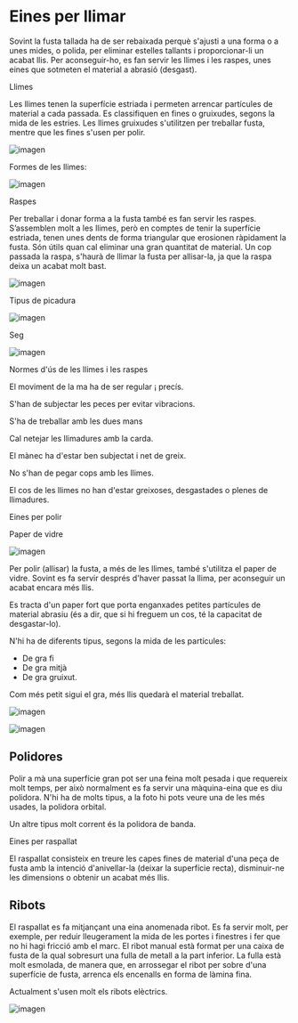 # Eines per llimar

Sovint la fusta tallada ha de ser rebaixada perquè s'ajusti a una forma o a unes mides, o polida, per eliminar estelles tallants i proporcionar-li un acabat llis. Per aconseguir-ho, es fan servir les llimes i les raspes, unes eines que sotmeten el material a abrasió (desgast).

Llimes

Les llimes tenen la superfície estriada i permeten arrencar partícules de material a cada passada. Es classifiquen en fines o gruixudes, segons la mida de les estries. Les llimes gruixudes s'utilitzen per treballar fusta, mentre que les fines s'usen per polir.

![imagen](media/image23.png)

Formes de les llimes:

![imagen](media/image24.png)

Raspes

Per treballar i donar forma a la fusta també es fan servir les raspes.  S’assemblen molt a les llimes, però en comptes de tenir la superfície estriada, tenen unes dents de forma triangular que erosionen ràpidament la fusta. Són útils quan cal eliminar una gran quantitat de material. Un cop passada la raspa, s'haurà de llimar la fusta per allisar-la, ja que la raspa deixa un acabat molt bast.

![imagen](media/image25.png)

Tipus de picadura

![imagen](media/image26.png)

Seg

![imagen](media/image27.png)

Normes d'ús de les llimes i les raspes

El moviment de la ma ha de ser regular ¡ precís.

S'han de subjectar les peces per evitar vibracions.

S'ha de treballar amb les dues mans

Cal netejar les llimadures amb la carda.

El mànec ha d'estar ben subjectat i net de greix.

No s'han de pegar cops amb les llimes.

El cos de les llimes no han d'estar greixoses, desgastades o plenes de llimadures.

Eines per polir

Paper de vidre

![imagen](media/image28.jpeg)

Per polir (allisar) la fusta, a més de les llimes, també s'utilitza el paper de vidre. Sovint es fa servir després d'haver passat la llima, per aconseguir un acabat encara més llis.

Es tracta d'un paper fort que porta enganxades petites partícules de material abrasiu (és a dir, que si hi freguem un cos, té la capacitat de desgastar-lo).

N'hi ha de diferents tipus, segons la mida de les partícules:

- De gra fi
- De gra mitjà
- De gra gruixut.

Com més petit sigui el gra, més llis quedarà el material treballat.

![imagen](media/image29.png)

![imagen](media/image29.png)

## Polidores

Polir a mà una superfície gran pot ser una feina molt pesada i que requereix molt temps, per això normalment es fa servir una màquina-eina que es diu polidora. N'hi ha de molts tipus, a la foto hi pots veure una de les més usades, la polidora orbital.

Un altre tipus molt corrent és la polidora de banda.

Eines per raspallat

El raspallat consisteix en treure les capes fines de material d'una peça de fusta amb la intenció d'anivellar-la (deixar la superfície recta), disminuir-ne les dimensions o obtenir un acabat més llis.

## Ribots

El raspallat es fa mitjançant una eina anomenada ribot. Es fa servir molt, per exemple, per reduir lleugerament la mida de les portes i finestres i fer que no hi hagi fricció amb el marc. El ribot manual està format per una caixa de fusta de la qual sobresurt una fulla de metall a la part inferior. La fulla està molt esmolada, de manera que, en arrossegar el ribot per sobre d'una superfície de fusta, arrenca els encenalls en forma de làmina fina.

Actualment s'usen molt els ribots elèctrics.

![imagen](media/image30.png)
